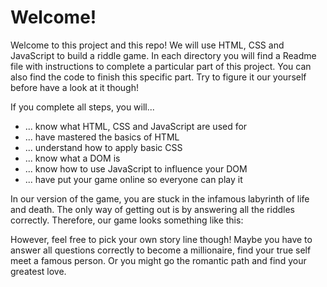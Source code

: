 # Welcome!

Welcome to this project and this repo! We will use HTML, CSS and JavaScript to build a riddle game. In each directory you will find a Readme file with instructions to complete a particular part of this project. You can also find the code to finish this specific part. Try to figure it our yourself before have a look at it though!

If you complete all steps, you will...

* ... know what HTML, CSS and JavaScript are used for
* ... have mastered the basics of HTML
* ... understand how to apply basic CSS
* ... know what a DOM is
* ... know how to use JavaScript to influence your DOM
* ... have put your game online so everyone can play it

In our version of the game, you are stuck in the infamous labyrinth of life and death. The only way of getting out is by answering all the riddles correctly. Therefore, our game looks something like this:

However, feel free to pick your own story line though! Maybe you have to answer all questions correctly to become a millionaire, find your true self meet a famous person. Or you might go the romantic path and find your greatest love.
